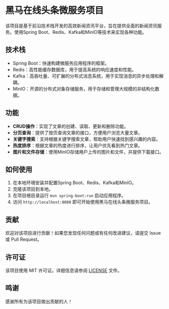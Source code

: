 # 黑马在线头条微服务项目

该项目是基于前沿技术栈开发的高效新闻资讯平台，旨在提供全面的新闻资讯服务。使用Spring Boot、Redis、Kafka和MinIO等技术来实现各种功能。

## 技术栈

- Spring Boot：快速构建微服务应用程序的框架。
- Redis：高性能缓存数据库，用于提高系统的响应速度和性能。
- Kafka：高吞吐量、可扩展的分布式消息系统，用于实现消息的异步处理和解耦。
- MinIO：开源的分布式对象存储服务，用于存储和管理大规模的非结构化数据。

## 功能

- **CRUD操作**：实现了文章的创建、读取、更新和删除功能。
- **分页查询**：提供了按页查询文章的接口，方便用户浏览大量文章。
- **关键字搜索**：支持根据关键字搜索文章，帮助用户快速找到感兴趣的内容。
- **热度排序**：根据文章的热度进行排序，让用户优先看到热门文章。
- **图片和文件存储**：使用MinIO存储用户上传的图片和文件，并提供下载接口。

## 如何使用

1. 在本地环境安装并配置Spring Boot、Redis、Kafka和MinIO。
2. 克隆该项目到本地。
3. 在项目根目录运行 `mvn spring-boot:run` 启动应用程序。
4. 访问 `http://localhost:8080` 即可开始使用黑马在线头条微服务项目。

## 贡献

欢迎对该项目进行贡献！如果您发现任何问题或有任何改进建议，请提交 Issue 或 Pull Request。

## 许可证

该项目使用 MIT 许可证。详细信息请参阅 [LICENSE](LICENSE) 文件。

## 鸣谢

感谢所有为该项目做出贡献的人！
